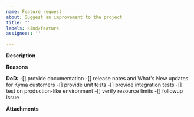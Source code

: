 ```yaml
---
name: Feature request
about: Suggest an improvement to the project
title: ''
labels: kind/feature
assignees: ''

---
```


<!-- Thank you for your contribution. Before you submit the issue:
1. Search open and closed issues for duplicates.
2. Read the contributing guidelines.
-->

**Description**

<!-- Provide a clear and concise description of the feature. -->

**Reasons**

<!-- Explain why we should add this feature. Provide use cases to illustrate its benefits. -->

**DoD:**
-[] provide documentation
-[] release notes and What's New updates for Kyma customers
-[] provide unit tests
-[] provide integration tests
-[] test on production-like environment
-[] verify resource limits
-[] followup issue

**Attachments**

<!-- Attach any files, links, code samples, or screenshots that will convince us to your idea. -->
